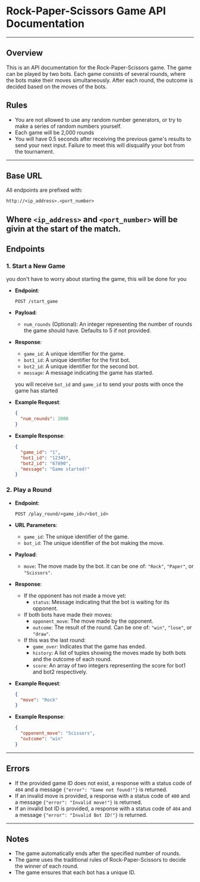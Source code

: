# Rock-Paper-Scissors Game API Documentation

---

## Overview

This is an API documentation for the Rock-Paper-Scissors game. The game can be played by two bots. Each game consists of several rounds, where the bots make their moves simultaneously. After each round, the outcome is decided based on the moves of the bots.

## Rules

- You are not allowed to use any random number generators, or try to make a series of random numbers yourself.
- Each game will be 2,000 rounds
- You will have 0.5 seconds after receiving the previous game's results to send your next input. Failure to meet this will disqualify your bot from the tournament.

---

## Base URL

All endpoints are prefixed with:
```
http://<ip_address>.<port_number>
```

Where `<ip_address>` and `<port_number>` will be givin at the start of the match.
---

## Endpoints

### 1. Start a New Game

you don't have to worry about starting the game, this will be done for you

- **Endpoint**:
  ```
  POST /start_game
  ```

- **Payload**:
  - `num_rounds` (Optional): An integer representing the number of rounds the game should have. Defaults to 5 if not provided.

- **Response**:
  - `game_id`: A unique identifier for the game.
  - `bot1_id`: A unique identifier for the first bot.
  - `bot2_id`: A unique identifier for the second bot.
  - `message`: A message indicating the game has started.

  you will receive `bot_id` and `game_id` to send your posts with once the game has started

- **Example Request**:
  ```json
  {
    "num_rounds": 2000
  }
  ```

- **Example Response**:
  ```json
  {
    "game_id": "1",
    "bot1_id": "12345",
    "bot2_id": "67890",
    "message": "Game started!"
  }
  ```

### 2. Play a Round

- **Endpoint**:
  ```
  POST /play_round/<game_id>/<bot_id>
  ```

- **URL Parameters**:
  - `game_id`: The unique identifier of the game.
  - `bot_id`: The unique identifier of the bot making the move.

- **Payload**:
  - `move`: The move made by the bot. It can be one of: `"Rock"`, `"Paper"`, or `"Scissors"`.

- **Response**:
  - If the opponent has not made a move yet:
    - `status`: Message indicating that the bot is waiting for its opponent.
  - If both bots have made their moves:
    - `opponent_move`: The move made by the opponent.
    - `outcome`: The result of the round. Can be one of: `"win"`, `"lose"`, or `"draw"`.
  - If this was the last round:
    - `game_over`: Indicates that the game has ended.
    - `history`: A list of tuples showing the moves made by both bots and the outcome of each round.
    - `score`: An array of two integers representing the score for bot1 and bot2 respectively.

- **Example Request**:
  ```json
  {
    "move": "Rock"
  }
  ```

- **Example Response**:
  ```json
  {
    "opponent_move": "Scissors",
    "outcome": "win"
  }
  ```

---

## Errors

- If the provided game ID does not exist, a response with a status code of `404` and a message `{"error": "Game not found!"}` is returned.
- If an invalid move is provided, a response with a status code of `400` and a message `{"error": "Invalid move!"}` is returned.
- If an invalid bot ID is provided, a response with a status code of `404` and a message `{"error": "Invalid Bot ID!"}` is returned.

---

## Notes

- The game automatically ends after the specified number of rounds.
- The game uses the traditional rules of Rock-Paper-Scissors to decide the winner of each round.
- The game ensures that each bot has a unique ID.